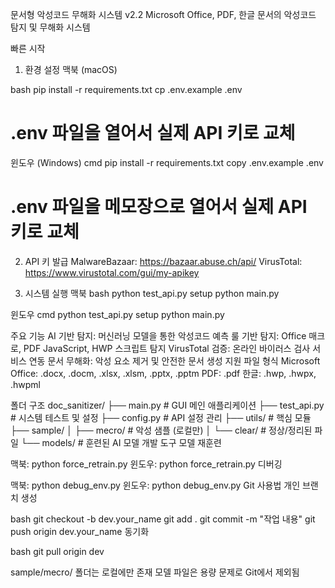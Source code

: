 문서형 악성코드 무해화 시스템 v2.2
Microsoft Office, PDF, 한글 문서의 악성코드 탐지 및 무해화 시스템

빠른 시작
1. 환경 설정
맥북 (macOS)

bash
pip install -r requirements.txt
cp .env.example .env
# .env 파일을 열어서 실제 API 키로 교체

윈도우 (Windows)
cmd
pip install -r requirements.txt
copy .env.example .env

# .env 파일을 메모장으로 열어서 실제 API 키로 교체
2. API 키 발급
MalwareBazaar: https://bazaar.abuse.ch/api/
VirusTotal: https://www.virustotal.com/gui/my-apikey

3. 시스템 실행
맥북
bash
python test_api.py setup
python main.py

윈도우
cmd
python test_api.py setup
python main.py

주요 기능
AI 기반 탐지: 머신러닝 모델을 통한 악성코드 예측
룰 기반 탐지: Office 매크로, PDF JavaScript, HWP 스크립트 탐지
VirusTotal 검증: 온라인 바이러스 검사 서비스 연동
문서 무해화: 악성 요소 제거 및 안전한 문서 생성
지원 파일 형식
Microsoft Office: .docx, .docm, .xlsx, .xlsm, .pptx, .pptm
PDF: .pdf
한글: .hwp, .hwpx, .hwpml

폴더 구조
doc_sanitizer/
├── main.py                 # GUI 메인 애플리케이션
├── test_api.py            # 시스템 테스트 및 설정
├── config.py              # API 설정 관리
├── utils/                 # 핵심 모듈
├── sample/
│   ├── mecro/             # 악성 샘플 (로컬만)
│   └── clear/             # 정상/정리된 파일
└── models/                # 훈련된 AI 모델
개발 도구
모델 재훈련

맥북: python force_retrain.py
윈도우: python force_retrain.py
디버깅

맥북: python debug_env.py
윈도우: python debug_env.py
Git 사용법
개인 브랜치 생성

bash
git checkout -b dev.your_name
git add .
git commit -m "작업 내용"
git push origin dev.your_name
동기화

bash
git pull origin dev

sample/mecro/ 폴더는 로컬에만 존재
모델 파일은 용량 문제로 Git에서 제외됨
